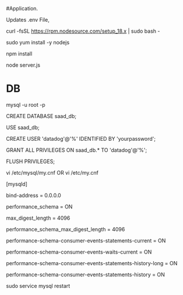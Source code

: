#Application.

Updates .env File,

curl -fsSL https://rpm.nodesource.com/setup_18.x | sudo bash -

sudo yum install -y nodejs

npm install

node server.js

# DB

mysql -u root -p

CREATE DATABASE saad_db;

USE saad_db;

CREATE USER 'datadog'@'%' IDENTIFIED BY 'yourpassword';

GRANT ALL PRIVILEGES ON saad_db.* TO 'datadog'@'%';

FLUSH PRIVILEGES;

vi /etc/mysql/my.cnf  OR vi /etc/my.cnf

[mysqld]

bind-address = 0.0.0.0

performance_schema = ON

max_digest_length = 4096

performance_schema_max_digest_length = 4096

performance-schema-consumer-events-statements-current = ON

performance-schema-consumer-events-waits-current = ON

performance-schema-consumer-events-statements-history-long = ON

performance-schema-consumer-events-statements-history = ON

sudo service mysql restart
